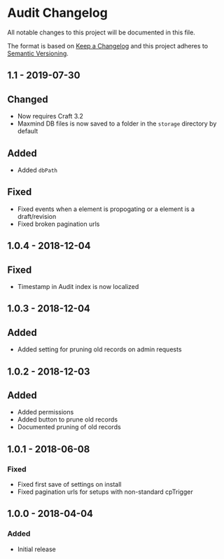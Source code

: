 # Audit Changelog

All notable changes to this project will be documented in this file.

The format is based on [Keep a Changelog](http://keepachangelog.com/) and this project adheres to [Semantic Versioning](http://semver.org/).

## 1.1 - 2019-07-30

## Changed
- Now requires Craft 3.2
- Maxmind DB files is now saved to a folder in the `storage` directory by default

## Added
- Added `dbPath` 

## Fixed
- Fixed events when a element is propogating or a element is a draft/revision
- Fixed broken pagination urls

## 1.0.4 - 2018-12-04

## Fixed
- Timestamp in Audit index is now localized 

## 1.0.3 - 2018-12-04

## Added
- Added setting for pruning old records on admin requests

## 1.0.2 - 2018-12-03

## Added
- Added permissions
- Added button to prune old records
- Documented pruning of old records

## 1.0.1 - 2018-06-08

### Fixed
- Fixed first save of settings on install
- Fixed pagination urls for setups with non-standard cpTrigger

## 1.0.0 - 2018-04-04

### Added
- Initial release
